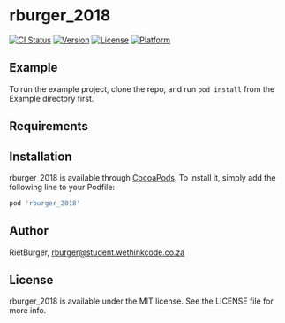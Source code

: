 # rburger_2018

[![CI Status](https://img.shields.io/travis/RietBurger/rburger_2018.svg?style=flat)](https://travis-ci.org/RietBurger/rburger_2018)
[![Version](https://img.shields.io/cocoapods/v/rburger_2018.svg?style=flat)](https://cocoapods.org/pods/rburger_2018)
[![License](https://img.shields.io/cocoapods/l/rburger_2018.svg?style=flat)](https://cocoapods.org/pods/rburger_2018)
[![Platform](https://img.shields.io/cocoapods/p/rburger_2018.svg?style=flat)](https://cocoapods.org/pods/rburger_2018)

## Example

To run the example project, clone the repo, and run `pod install` from the Example directory first.

## Requirements

## Installation

rburger_2018 is available through [CocoaPods](https://cocoapods.org). To install
it, simply add the following line to your Podfile:

```ruby
pod 'rburger_2018'
```

## Author

RietBurger, rburger@student.wethinkcode.co.za

## License

rburger_2018 is available under the MIT license. See the LICENSE file for more info.
